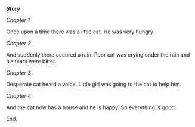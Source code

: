 **_Story_**

*Chapter 1*

Once upon a time there was a little cat. He was very hungry. 

*Chapter 2*

And suddenly there occured a rain. Poor cat was crying under the rain and his tears were bitter.

*Chapter 3*

Desperate cat heard a voice. Little girl was going to the cat to help him. 

*Chapter 4*

And the cat now has a house and he is happy.
So everything is good.

End. 